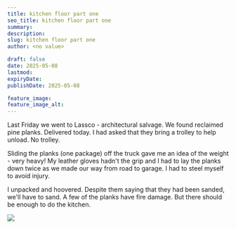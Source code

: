 ```yaml
---
title: kitchen floor part one
seo_title: kitchen floor part one
summary:
description:
slug: kitchen floor part one
author: <no value>

draft: false
date: 2025-05-08
lastmod:
expiryDate:
publishDate: 2025-05-08

feature_image:
feature_image_alt:
---
```

Last Friday we went to Lassco - architectural salvage. We found reclaimed pine planks. Delivered today.
I had asked that they bring a trolley to help unload. No trolley.

Sliding the planks (one package) off the truck gave me an idea of the weight - very heavy!
My leather gloves hadn't the grip and I had to lay the planks down twice as we made our way from 
road to garage. I had to steel myself to avoid injury.

I unpacked and hoovered. Despite them saying that they had been sanded, we'll have to sand.
A few of the planks have fire damage. But there should be enough to do the kitchen.

![](/images/2133.jpeg )